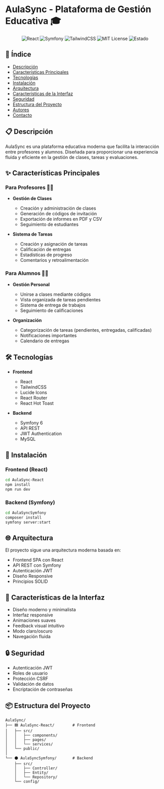 # AulaSync - Plataforma de Gestión Educativa 🎓

<div align="center">
  <!-- Si tienes un logo real, reemplaza la ruta de abajo -->
  <!-- <img src="path/to/logo.png" alt="AulaSync Logo" width="200"/> -->

  ![React](https://img.shields.io/badge/React-18.x-blue)
  ![Symfony](https://img.shields.io/badge/Symfony-6.x-black)
  ![TailwindCSS](https://img.shields.io/badge/TailwindCSS-3.x-06B6D4)
  ![MIT License](https://img.shields.io/badge/license-MIT-green)
  ![Estado](https://img.shields.io/badge/estado-en%20desarrollo-yellow)
</div>

## 📑 Índice

- [Descripción](#-descripción)
- [Características Principales](#-características-principales)
- [Tecnologías](#-tecnologías)
- [Instalación](#-instalación)
- [Arquitectura](#-arquitectura)
- [Características de la Interfaz](#-características-de-la-interfaz)
- [Seguridad](#-seguridad)
- [Estructura del Proyecto](#-estructura-del-proyecto)
- [Autores](#-autores)
- [Contacto](#-contacto)

## 📋 Descripción

AulaSync es una plataforma educativa moderna que facilita la interacción entre profesores y alumnos. Diseñada para proporcionar una experiencia fluida y eficiente en la gestión de clases, tareas y evaluaciones.

## ✨ Características Principales

### Para Profesores 👨‍🏫

- **Gestión de Clases**
  - Creación y administración de clases
  - Generación de códigos de invitación
  - Exportación de informes en PDF y CSV
  - Seguimiento de estudiantes

- **Sistema de Tareas**
  - Creación y asignación de tareas
  - Calificación de entregas
  - Estadísticas de progreso
  - Comentarios y retroalimentación

### Para Alumnos 👨‍🎓

- **Gestión Personal**
  - Unirse a clases mediante códigos
  - Vista organizada de tareas pendientes
  - Sistema de entrega de trabajos
  - Seguimiento de calificaciones

- **Organización**
  - Categorización de tareas (pendientes, entregadas, calificadas)
  - Notificaciones importantes
  - Calendario de entregas

## 🛠️ Tecnologías

- **Frontend**
  - React
  - TailwindCSS
  - Lucide Icons
  - React Router
  - React Hot Toast

- **Backend**
  - Symfony 6
  - API REST
  - JWT Authentication
  - MySQL

## 🚀 Instalación

### Frontend (React)

```bash
cd AulaSync-React
npm install
npm run dev
```

### Backend (Symfony)

```bash
cd AulaSyncSymfony
composer install
symfony server:start
```

## 🌐 Arquitectura

El proyecto sigue una arquitectura moderna basada en:

- Frontend SPA con React
- API REST con Symfony
- Autenticación JWT
- Diseño Responsive
- Principios SOLID

## 📱 Características de la Interfaz

- Diseño moderno y minimalista
- Interfaz responsive
- Animaciones suaves
- Feedback visual intuitivo
- Modo claro/oscuro
- Navegación fluida

## 🔒 Seguridad

- Autenticación JWT
- Roles de usuario
- Protección CSRF
- Validación de datos
- Encriptación de contraseñas

## 📦 Estructura del Proyecto

```
AulaSync/
├── 🟦 AulaSync-React/        # Frontend
│   ├── src/
│   │   ├── components/
│   │   ├── pages/
│   │   └── services/
│   └── public/
│
└── ⚫ AulaSyncSymfony/       # Backend
    ├── src/
    │   ├── Controller/
    │   ├── Entity/
    │   └── Repository/
    └── config/
```